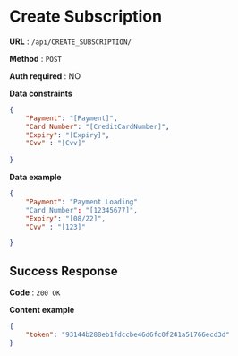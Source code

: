 # Create Subscription

**URL** : `/api/CREATE_SUBSCRIPTION/`

**Method** : `POST`

**Auth required** : NO

**Data constraints**

```json
{
    "Payment": "[Payment]",
    "Card Number": "[CreditCardNumber]",
    "Expiry": "[Expiry]",
    "Cvv" : "[Cvv]"
    
}
```
**Data example**

```json
{
    "Payment": "Payment Loading"
    "Card Number": "[12345677]",
    "Expiry": "[08/22]",
    "Cvv" : "[123]"

}
```

## Success Response

**Code** : `200 OK`

**Content example**

```json
{
    "token": "93144b288eb1fdccbe46d6fc0f241a51766ecd3d"
}
```